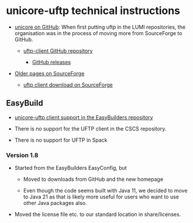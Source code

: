 # unicore-uftp technical instructions

-   [unicore on GitHub](https://github.com/UNICORE-EU): When first putting uftp in 
    the LUMI repositories, the organisation was in the process of moving more from
    SourceForge to GitHub.
    
    -   [uftp-client GitHub repository](https://github.com/UNICORE-EU/uftp-javaclient)
    
        -   [GitHub releases](https://github.com/UNICORE-EU/uftp-javaclient/releases)
        
-   [Older pages on SourceForge](https://sourceforge.net/projects/unicore/)

    -   [uftp client download on SourceForge](https://sourceforge.net/projects/unicore/files/Clients/UFTP-Client/)
    
    
## EasyBuild

-   [unicore-uftp client support in the EasyBuilders repository](https://github.com/easybuilders/easybuild-easyconfigs/tree/develop/easybuild/easyconfigs/u/unicore-uftp)

-   There is no support for the UFTP client in the CSCS repository.

-   There is no support for UFTP in Spack


### Version 1.8

-   Started from the EasyBuilders EasyConfig, but

    -   Moved to downloads from GitHub and the new homepage
    
    -   Even though the code seems built with Java 11, we decided to move to Java 21
        as that is likely more useful for users who want to use other Java packages also.
        
-   Moved the license file etc. to our standard location in share/licenses.

      